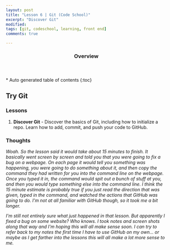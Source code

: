 ```yaml
---
layout: post
title: "Lesson 6 | Git (Code School)"
excerpt: "Discover Git"
modified: 
tags: [git, codeschool, learning, front end]
comments: true

---
```


<section id="table-of-contents" class="toc">
  <header>
    <h3>Overview</h3>
  </header>
<div id="drawer" markdown="1">
*  Auto generated table of contents
{:toc}
</div>
</section><!-- /#table-of-contents -->

## Try Git

### Lessons

1. __Discover Git__ - Discover the basics of Git, including how to initialize a repo. Learn how to add, commit, and push your code to GitHub.

### Thoughts

_Woah. So the lesson said it would take about 15 minutes to finish. It basically went screen by screen and told you that you were going to fix a bug on a webpage. On each page it would tell you something was happening, you were going to do something about it, and then copy the command they had written for you into the command line on the webpage. Once you typed it in, the command would spit out a bunch of stuff at you, and then you would type something else into the command line. I think the 15 minute estimate is probably true if you just read the direction that was given, typed in the command, and watched the actions that GitHub was going to do. I'm not at all familiar with GitHub though, so it took me a bit longer._

_I'm still not entirely sure what just happened in that lesson. But apparently I fixed a bug on some website? Who knows. I took notes and screen shots along that way and I'm hoping this will all make sense soon. I can try to refer back to my notes the first time I have to use GitHub on my own... or maybe as I get farther into the lessons this will all make a lot more sense to me._
